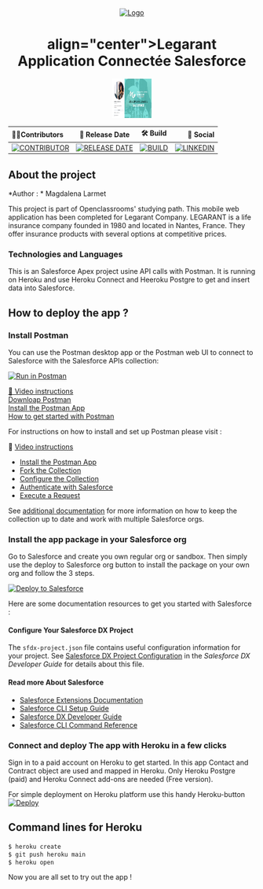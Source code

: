 <!-- Improved compatibility of back to top link: See: https://github.com/Magda-dev -->
<a name="readme-top"></a>
<!--
*** Thanks for checking out this Heroku project
*** Don't forget to give the project a star!
*** Thanks again! Now go create your AWESOME Heroku App! :D
-->
<!-- HEADER README -->
<br />
<div align="center">
  <a href="https://github.com/Magda-dev/LearnGit">
    <img width="100%" src="images/header-img.png" alt="Logo" width="80" height="80">
  </a>

  <h1> align="center">Legarant Application Connectée Salesforce</h1>
  <img src="images/img-header.png" alt="Logo" width="80" height="80">

| 👩‍💼Contributors      |📅 Release Date             |🛠    Build              |🧪 Social  |
|:----   |:----:    |:----:    |----:    |
| [![CONTRIBUTOR](https://img.shields.io/badge/Larmet-white?style=flat&label=Magdalena%20&labelColor=%23000000&color=%2361DBD1)](https://www.linkedin.com/in/magdalenalarmet-salesforce-developpeur/)      | [![RELEASE DATE](https://img.shields.io/badge/September%202023-white?style=flat&label=Snapshot&labelColor=%23000000&color=%23FFFFFF)](https://github.com/Magda-dev/Legarant_P12)      |  [![BUILD](https://img.shields.io/badge/passed-brightgreen?style=flat&label=BUILD&labelColor=%23000000&color=%2361f522)](https://github.com/Magda-dev/Legarant_P12)      |   [![LINKEDIN](https://img.shields.io/badge/Magdalena%20Larmet-white?style=flat&label=Linkedin&labelColor=%23000000&color=%23004182&link=https%3A%2F%2Fwww.linkedin.com%2Fin%2Fmagdalenalarmet-salesforce-developpeur%2F)](https://www.linkedin.com/in/magdalenalarmet-salesforce-developpeur/) |   


<!-- PROJECT SHIELDS -->
<!--
*** I'm using markdown "reference style" links for readability.
*** Reference links are enclosed in brackets [ ] instead of parentheses ( ).
*** See the bottom of this document for the declaration of the reference variables
*** for contributors-url, forks-url, etc. This is an optional, concise syntax you may use.
*** https://www.markdownguide.org/basic-syntax/#reference-style-links
-->


</div>

## About the project
*Author : * Magdalena Larmet

This project is part of Openclassrooms' studying path.
This mobile web application has been completed for Legarant Company. LEGARANT is a life insurance company founded in 1980 and located in Nantes, France. They offer insurance products with several options at competitive prices.

### Technologies and Languages

This is an Salesforce Apex project usine API calls with Postman. It is running on Heroku and use Heroku Connect and Heeroku Postgre to get and insert data into Salesforce. 


## How to deploy the app ?
### Install Postman
You can use the Postman desktop app or the Postman web UI to connect to Salesforce with the Salesforce APIs collection:

<a href="https://www.postman.com/downloads/" target="_blank"><img src="https://run.pstmn.io/button.svg" alt="Run in Postman"></a>

<a href="https://www.youtube.com/watch?v=W-IwW6RM4F0&ab_channel=SalesforceDevelopers">🎥 Video instructions</a></br>
<a href="https://www.postman.com/downloads/">Downloap Postman</a></br>
<a href="https://github.com/forcedotcom/postman-salesforce-apis/blob/master/install-with-app.md#install-the-postman-app">Install the Postman App </a></br>
<a href="https://quickstarts.postman.com/">How to get started with Postman</a></br>

For instructions on how to install and set up Postman please visit : 

🎥 [Video instructions](https://youtu.be/W-IwW6RM4F0)

- [Install the Postman App](#install-the-postman-app)
- [Fork the Collection](#fork-the-collection)
- [Configure the Collection](#configure-the-collection)
- [Authenticate with Salesforce](#authenticate-with-salesforce)
- [Execute a Request](#execute-a-request)

See [additional documentation](README.md#additional-documentation) for more information on how to keep the collection up to date and work with multiple Salesforce orgs.


### Install the app package in your Salesforce org 

Go to Salesforce and create you own regular org or sandbox.
Then simply use the deploy to Salesforce org button to install the package on your own org and follow the 3 steps.</br>

<a href="https://githubsfdeploy.herokuapp.com/?owner=Magda-dev;repo=Legarant_P12">
  <img alt="Deploy to Salesforce"
       src="https://raw.githubusercontent.com/afawcett/githubsfdeploy/master/src/main/webapp/resources/img/deploy.png">
</a>
</br>

Here are some documentation resources to get you started with Salesforce :


#### Configure Your Salesforce DX Project
The `sfdx-project.json` file contains useful configuration information for your project. See [Salesforce DX Project Configuration](https://developer.salesforce.com/docs/atlas.en-us.sfdx_dev.meta/sfdx_dev/sfdx_dev_ws_config.htm) in the _Salesforce DX Developer Guide_ for details about this file.


#### Read more About Salesforce
- [Salesforce Extensions Documentation](https://developer.salesforce.com/tools/vscode/)
- [Salesforce CLI Setup Guide](https://developer.salesforce.com/docs/atlas.en-us.sfdx_setup.meta/sfdx_setup/sfdx_setup_intro.htm)
- [Salesforce DX Developer Guide](https://developer.salesforce.com/docs/atlas.en-us.sfdx_dev.meta/sfdx_dev/sfdx_dev_intro.htm)
- [Salesforce CLI Command Reference](https://developer.salesforce.com/docs/atlas.en-us.sfdx_cli_reference.meta/sfdx_cli_reference/cli_reference.htm)


### Connect and deploy The app with Heroku in a few clicks

Sign in to a paid account on Heroku to get started. 
In this app Contact and Contract object are used and mapped in Heroku.
Only Heroku Postgre (paid) and Heroku Connect add-ons are needed (Free version).

For simple deployment on Heroku platform use this handy Heroku-button 
[![Deploy](https://www.herokucdn.com/deploy/button.svg)](https://heroku.com/deploy?template=https://github.com/Magda-dev/Legarant_P12)

## Command lines for Heroku
```
$ heroku create
$ git push heroku main
$ heroku open
```

Now you are all set to try out the app ! 
